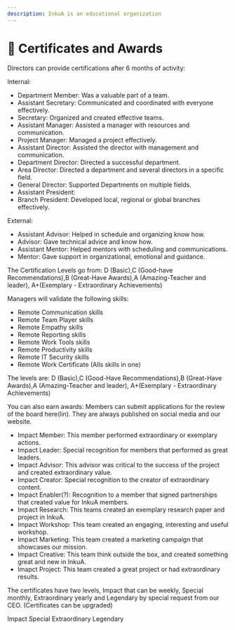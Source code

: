 ```yaml
---
description: InkuA is an educational organization
---
```


# 📜 Certificates and Awards

Directors can provide certifications after 6 months of activity:

Internal:

* Department Member: Was a valuable part of a team.
* Assistant Secretary: Communicated and coordinated with everyone effectively.
* Secretary: Organized and created effective teams.
* Assistant Manager: Assisted a manager with resources and communication.
* Project Manager: Managed a project effectively.
* Assistant Director: Assisted the director with management and communication.
* Department Director: Directed a successful department.
* Area Director: Directed a department and several directors in a specific field.
* General Director: Supported Departments on multiple fields.
* Assistant President:&#x20;
* Branch President: Developed local, regional or global branches effectively.&#x20;

External:

* Assistant Advisor: Helped in schedule and organizing know how.
* Advisor: Gave technical advice and know how.
* Assistant Mentor: Helped mentors with scheduling and communications.
* Mentor: Gave support in organizational, emotional and guidance.

The Certification Levels go from: D (Basic),C (Good-have Recommendations),B (Great-Have Awards),A (Amazing-Teacher and leader), A+(Exemplary - Extraordinary Achievements)

Managers will validate the following skills:

* Remote Communication skills
* Remote Team Player skills
* Remote Empathy skills
* Remote Reporting skills
* Remote Work Tools skills
* Remote Productivity skills
* Remote IT Security skills
* Remote Work Certificate (Alls skills in one)

The levels are: D (Basic),C (Good-Have Recommendations),B (Great-Have Awards),A (Amazing-Teacher and leader), A+(Exemplary - Extraordinary Achievements)

You can also earn awards: Members can submit applications for the review of the board here(lin). They are always published on social media and our website.

* Impact Member: This member performed extraordinary or exemplary actions.
* Impact Leader: Special recognition for members that performed as great leaders.
* Impact Advisor: This advisor was critical to the success of the project and created extraordinary value.
* Impact Creator: Special recognition to the creator of extraordinary content.
* Impact Enabler(?): Recognition to a member that signed partnerships that created value for InkuA members.
* Impact Research: This teams created an exemplary research paper and project in InkuA.
* Impact Workshop: This team created an engaging, interesting and useful workshop.
* Impact Marketing: This team created a marketing campaign that showcases our mission.
* Impact Creative: This team think outside the box, and created something great and new in InkuA.
* Imapct Project: This team created a great project or had extraordinary results.

The certificates have two levels, Impact that can be weekly, Special monthly, Extraordinary yearly and Legendary by special request from our CEO. (Certificates can be upgraded)

Impact Special Extraordinary Legendary
